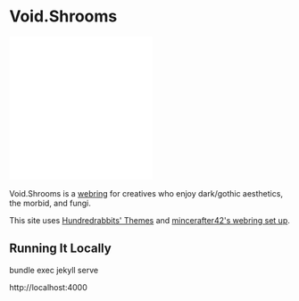 # Void.Shrooms

![Mushroom](src/img/dither_shroom_white.webp)

Void.Shrooms is a [webring](https://en.wikipedia.org/wiki/Webring) for creatives who enjoy dark/gothic aesthetics, the morbid, and fungi.

This site uses [Hundredrabbits' Themes](https://github.com/hundredrabbits/Themes) and [mincerafter42's webring set up](https://mincerafter42.github.io/tutorial/webring/).


## Running It Locally

bundle exec jekyll serve

http://localhost:4000
